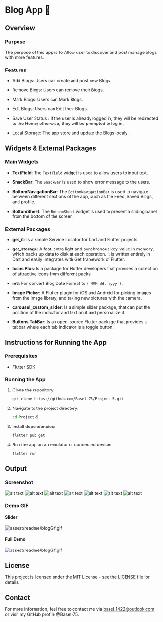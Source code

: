 # Blog App 📰

## Overview

### Purpose
The purpose of this app is to Allow user to discover and post manage blogs with more features.

### Features
- Add Blogs: Users can create and post new Blogs.

- Remove Blogs: Users can remove their Blogs.

- Mark Blogs: Users can Mark Blogs.

- Edit Blogs: Users can Edit their Blogs.

- Save User Status : If the user is already logged in, they will be redirected to the Home; otherwise, they will be prompted to log in.

- Local Storage: The app store and update the Blogs localy .

## Widgets & External Packages

### Main Widgets
- **TextField**: The `TextField` widget is used to allow users to input text.

- **SnackBar**: The `SnackBar` is used to show error message to the users.

- **BottomNavigationBar**: The `BottomNavigationBar` is used to navigate between different sections of the app, such as the Feed, Saved Blogs, and profile.

- **BottomSheet**: The `BottomSheet` widget is used to present a sliding panel from the bottom of the screen.

### External Packages
- **get_it**: Is a simple Service Locator for Dart and Flutter projects.

- **get_storage**: A fast, extra light and synchronous key-value in memory, which backs up data to disk at each operation. It is written entirely in Dart and easily integrates with Get framework of Flutter.

- **Icons Plus**: Is a package for Flutter developers that provides a collection of attractive icons from different packs.

- **intl**: For convert Blog Date Format to `('MMM dd, yyyy')`.

- **Image Picker**: A Flutter plugin for iOS and Android for picking images from the image library, and taking new pictures with the camera.

- **carousel_custom_slider**: Is a simple slider package, that can put the position of the indicator and text on it and personalize it.

- **Buttons TabBar**:  Is an open-source Flutter package that provides a tabbar where each tab indicator is a toggle button.

## Instructions for Running the App

### Prerequisites
- Flutter SDK

### Running the App
1. Clone the repository: 
   ```bash
   git clone https://github.com/Basel-75/Project-5.git
2. Navigate to the project directory: 
   ```bash
   cd Project-5

3. Install dependencies: 
   ```bash
   flutter pub get

4. Run the app on an emulator or connected device: 
   ```bash
   flutter run


## Output

### Screenshot

![alt text](assest/readme/login.png)
![alt text](assest/readme/image-1.png)
![alt text](assest/readme/image-2.png)
![alt text](assest/readme/image-3.png)
![alt text](assest/readme/profile.png)
![alt text](assest/readme/gust.png)
![alt text](assest/readme/image.png)

### Demo GIF

#### Slider

![assest/readme/blogGif.gif](assest/readme/sliderGif.gif)

#### Full Demo

![assest/readme/blogGif.gif](assest/readme/blogGif.gif)

## License

This project is licensed under the MIT License - see the [LICENSE](LICENSE) file for details.

## Contact

For more information, feel free to contact me via basel_1422@outlook.com or visit my GitHub profile @Basel-75.